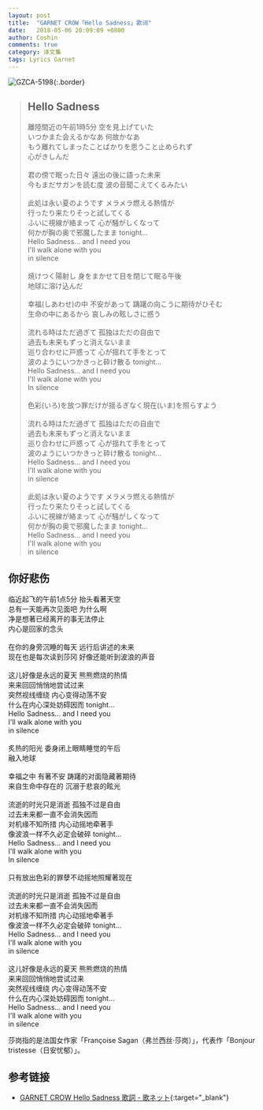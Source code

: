 ```yaml
---
layout: post
title:  "GARNET CROW「Hello Sadness」歌词"
date:   2018-05-06 20:09:09 +0800
author: Coshin
comments: true
category: 译文集
tags: Lyrics Garnet
---
```

![GZCA-5198](https://ganekuro.github.io/images/discography/album/GZCA-5198.jpg){:.border}

<blockquote class="original">
  <h2>Hello Sadness</h2>
  <p>
    離陸間近の午前1時5分 空を見上げていた<br>
    いつかまた会えるかなあ 何故かなあ<br>
    もう離れてしまったことばかりを思うこと止められず<br>
    心がきしんだ<br>
    <br>
    君の傍で眠った日々 遠出の後に語った未来<br>
    今もまだサガンを読む度 波の音聞こえてくるみたい<br>
    <br>
    此処は永い夏のようです メラメラ燃える熱情が<br>
    行ったり来たりそっと試してくる<br>
    ふいに視線が絡まって 心が騒がしくなって<br>
    何かが胸の奥で邪魔したまま tonight...<br>
    Hello Sadness... and I need you<br>
    I'll walk alone with you<br>
    in silence<br>
    <br>
    焼けつく陽射し 身をまかせて目を閉じて眠る午後<br>
    地球に溶け込んだ<br>
    <br>
    幸福(しあわせ)の中 不安があって 躊躇の向こうに期待がひそむ<br>
    生命の中にあるから 哀しみの眩しさに惑う<br>
    <br>
    流れる時はただ過ぎて 孤独はただの自由で<br>
    過去も未来もずっと消えないまま<br>
    巡り合わせに戸惑って 心が揺れて手をとって<br>
    波のようにいつかきっと砕け散る tonight...<br>
    Hello Sadness... and I need you<br>
    I'll walk alone with you<br>
    In silence<br>
    <br>
    色彩(いろ)を放つ罪だけが揺るぎなく現在(いま)を照らすよう<br>
    <br>
    流れる時はただ過ぎて 孤独はただの自由で<br>
    過去も未来もずっと消えないまま<br>
    巡り合わせに戸惑って 心が揺れて手をとって<br>
    波のようにいつかきっと砕け散る tonight...<br>
    Hello Sadness... and I need you<br>
    I'll walk alone with you<br>
    in silence<br>
    <br>
    此処は永い夏のようです メラメラ燃える熱情が<br>
    行ったり来たりそっと試してくる<br>
    ふいに視線が絡まって 心が騒がしくなって<br>
    何かが胸の奥で邪魔したまま tonight...<br>
    Hello Sadness... and I need you<br>
    I'll walk alone with you<br>
    in silence
  </p>
</blockquote>

<div class="translation">
  <h2>你好悲伤</h2>
  <p>
    临近起飞的午前1点5分 抬头看著天空<br>
    总有一天能再次见面吧 为什么啊<br>
    净是想著已经离开的事无法停止<br>
    内心是回家的念头<br>
    <br>
    在你的身旁沉睡的每天 远行后讲述的未来<br>
    现在也是每次读到莎冈 好像还能听到波浪的声音<br>
    <br>
    这儿好像是永远的夏天 熊熊燃烧的热情<br>
    来来回回悄悄地尝试过来<br>
    突然视线缠绕 内心变得动荡不安<br>
    什么在内心深处妨碍因而 tonight...<br>
    Hello Sadness... and I need you<br>
    I'll walk alone with you<br>
    in silence<br>
    <br>
    炙热的阳光 委身闭上眼睛睡觉的午后<br>
    融入地球<br>
    <br>
    幸福之中 有著不安 踌躇的对面隐藏著期待<br>
    来自生命中存在的 沉溺于悲哀的眩光<br>
    <br>
    流逝的时光只是消逝 孤独不过是自由<br>
    过去未来都一直不会消失因而<br>
    对机缘不知所措 内心动摇地牵著手<br>
    像波浪一样不久必定会破碎 tonight...<br>
    Hello Sadness... and I need you<br>
    I'll walk alone with you<br>
    In silence<br>
    <br>
    只有放出色彩的罪孽不动摇地照耀著现在<br>
    <br>
    流逝的时光只是消逝 孤独不过是自由<br>
    过去未来都一直不会消失因而<br>
    对机缘不知所措 内心动摇地牵著手<br>
    像波浪一样不久必定会破碎 tonight...<br>
    Hello Sadness... and I need you<br>
    I'll walk alone with you<br>
    in silence<br>
    <br>
    这儿好像是永远的夏天 熊熊燃烧的热情<br>
    来来回回悄悄地尝试过来<br>
    突然视线缠绕 内心变得动荡不安<br>
    什么在内心深处妨碍因而 tonight...<br>
    Hello Sadness... and I need you<br>
    I'll walk alone with you<br>
    in silence
  </p>
</div>

莎岗指的是法国女作家「Françoise Sagan（弗兰西丝·莎岗）」，代表作「Bonjour tristesse（日安忧郁）」。

## 参考链接

* [GARNET CROW Hello Sadness 歌詞 - 歌ネット](https://www.uta-net.com/song/85223/){:target="_blank"}
